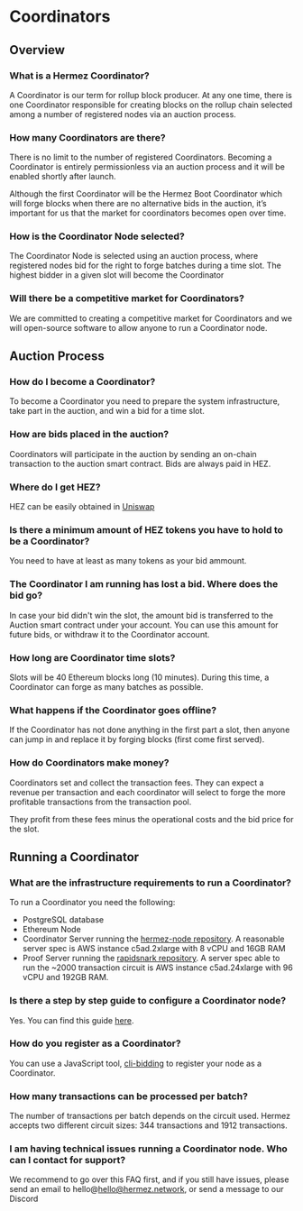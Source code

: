 #  Coordinators

## Overview

### What is a Hermez Coordinator?
A Coordinator is our term for rollup block producer. At any one time, there is one Coordinator responsible for creating blocks on the rollup chain selected among a number of registered nodes via an auction process.

### How many Coordinators are there?

There is no limit to the number of registered Coordinators. Becoming a Coordinator is entirely permissionless via an auction process and it will be enabled shortly after launch.

Although the first Coordinator will be the Hermez Boot Coordinator which will forge blocks when there are no alternative bids in the auction, it’s important for us that the market for coordinators becomes open over time.

### How is the Coordinator Node selected?

The Coordinator Node is selected using an auction process, where registered nodes bid for the right to forge batches during a time slot. The highest bidder in a given slot will become the Coordinator

### Will there be a competitive market for Coordinators?

We are committed to creating a competitive market for Coordinators and we will open-source software to allow anyone to run a Coordinator node.

## Auction Process

### How do I become a Coordinator?

To become a Coordinator you need to prepare the system infrastructure, take part in the auction, and win a bid for a time slot.

### How are bids placed in the auction?

Coordinators will participate in the auction by sending an on-chain transaction to the auction smart contract. Bids are always paid in HEZ.

### Where do I get HEZ?

HEZ can be easily obtained in [Uniswap](https://app.uniswap.org/)

### Is there a minimum amount of HEZ tokens you have to hold to be a Coordinator?

You need to have at least as many tokens as your bid ammount.

### The Coordinator I am running has lost a bid. Where does the bid go?

In case your bid didn't win the slot, the amount bid is transferred to the Auction smart contract under your account. You can use this amount for future bids, or withdraw it to the Coordinator account.

### How long are Coordinator time slots?

Slots will be 40 Ethereum blocks long (10 minutes). During this time, a Coordinator can forge as many batches as possible.

### What happens if the Coordinator goes offline?

If the Coordinator has not done anything in the first part a slot, then anyone can jump in and replace it by forging blocks (first come first served).

### How do Coordinators make money?

Coordinators set and collect the transaction fees. They can expect a revenue per transaction and each coordinator will select to forge the more profitable transactions from the transaction pool.

They profit from these fees minus the operational costs and the bid price for the slot.

## Running a Coordinator

### What are the infrastructure requirements to run a Coordinator?

To run a Coordinator you need the following:
- PostgreSQL database
- Ethereum Node
- Coordinator Server running the [hermez-node repository](https://github.com/hermeznetwork/hermez-node). A reasonable server spec is AWS instance c5ad.2xlarge with 8 vCPU and 16GB RAM
- Proof Server running the [rapidsnark repository](https://github.com/iden3/rapidsnark). A server spec able to run the ~2000 transaction circuit is AWS instance c5ad.24xlarge with 96 vCPU and 192GB RAM. 


### Is there a step by step guide to configure a Coordinator node?

Yes. You can find this guide [here](../developers/coordinator.md).

### How do you register as a Coordinator?

You can use a JavaScript tool, [cli-bidding](https://github.com/hermeznetwork/cli-bidding) to register your node as a Coordinator.

### How many transactions can be processed per batch?
 
The number of transactions per batch depends on the circuit used. Hermez accepts two different circuit sizes: 344 transactions and 1912 transactions. 


### I am having technical issues running a Coordinator node. Who can I contact for support?

We recommend to go over this FAQ first, and if you still have issues, please send an email to hello@hello@hermez.network, or send a message to our Discord


